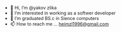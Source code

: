 - 👋 Hi, I’m @yakov zlika
- 👀 I’m interested in working as a softwer developer
- 🌱 I’m graduated BS.c in Sience computers  
- 📫 How to reach me ... heimzl1996@gmail.com
<!---
yakovzl/yakovzl is a ✨ special ✨ repository because its `README.md` (this file) appears on your GitHub profile.
You can click the Preview link to take a look at your changes.
--->
